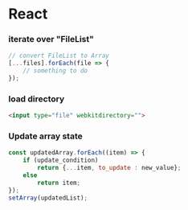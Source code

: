 # React

### iterate over "FileList"
```js
// convert FileList to Array
[...files].forEach(file => {
    // something to do
});
```

### load directory
```html
<input type="file" webkitdirectory="">
```

### Update array state
```js
const updatedArray.forEach((item) => {
    if (update_condition)
        return {...item, to_update : new_value};
    else
        return item;
});
setArray(updatedList);
```